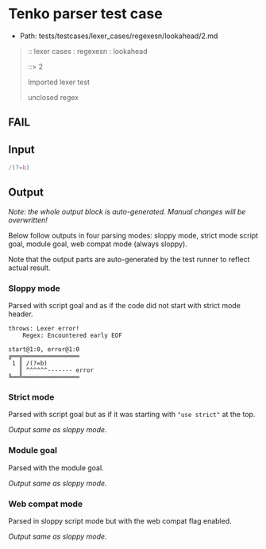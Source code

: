 # Tenko parser test case

- Path: tests/testcases/lexer_cases/regexesn/lookahead/2.md

> :: lexer cases : regexesn : lookahead
>
> ::> 2
>
> Imported lexer test
>
> unclosed regex

## FAIL

## Input

`````js
/(?=b)
`````

## Output

_Note: the whole output block is auto-generated. Manual changes will be overwritten!_

Below follow outputs in four parsing modes: sloppy mode, strict mode script goal, module goal, web compat mode (always sloppy).

Note that the output parts are auto-generated by the test runner to reflect actual result.

### Sloppy mode

Parsed with script goal and as if the code did not start with strict mode header.

`````
throws: Lexer error!
    Regex: Encountered early EOF

start@1:0, error@1:0
╔══╦════════════════
 1 ║ /(?=b)
   ║ ^^^^^^------- error
╚══╩════════════════

`````

### Strict mode

Parsed with script goal but as if it was starting with `"use strict"` at the top.

_Output same as sloppy mode._

### Module goal

Parsed with the module goal.

_Output same as sloppy mode._

### Web compat mode

Parsed in sloppy script mode but with the web compat flag enabled.

_Output same as sloppy mode._
